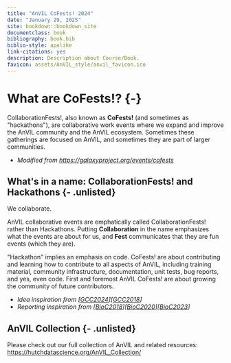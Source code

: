 ```yaml
---
title: "AnVIL CoFests! 2024"
date: "January 29, 2025"
site: bookdown::bookdown_site
documentclass: book
bibliography: book.bib
biblio-style: apalike
link-citations: yes
description: Description about Course/Book.
favicon: assets/AnVIL_style/anvil_favicon.ico
---
```


# What are CoFests!? {-}

CollaborationFests!, also known as **CoFests!** (and sometimes as "hackathons"), are collaborative work events where we expand and improve the AnVIL community and the AnVIL ecosystem.
Sometimes these gatherings are focused on AnVIL, and sometimes they are part of larger communities.

* *Modified from <https://galaxyproject.org/events/cofests>*

## What's in a name: CollaborationFests! and Hackathons {- .unlisted}

We collaborate.

AnVIL collaborative events are emphatically called CollaborationFests! rather than Hackathons.
Putting **Collaboration** in the name emphasizes what the events are about for us, and **Fest** communicates that they are fun events (which they are).

"Hackathon" implies an emphasis on code.
CoFests! are about contributing and learning how to contribute to all aspects of AnVIL, including training material, community infrastructure, documentation, unit tests, bug reports, and yes, even code.
First and foremost AnVIL CoFests! are about growing the community of future contributors.

* *Idea inspiration from [[GCC2024](https://galaxyproject.org/events/gcc2024/cofest)][[GCC2018](https://galaxyproject.org/events/gccbosc2018/collaboration)]*
* *Reporting inspiration from [[BioC2018](https://bioconductor.github.io/BiocWorkshops)][[BioC2020](http://bioc2020.bioconductor.org/workshops.html)][[BioC2023](https://bioc2023.bioconductor.org/workshops/)]*

## AnVIL Collection {- .unlisted}

Please check out our full collection of AnVIL and related resources: https://hutchdatascience.org/AnVIL_Collection/

